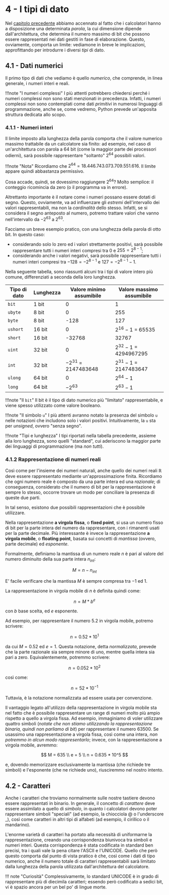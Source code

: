 # 4 - I tipi di dato

Nel [capitolo precedente](../02_algorithms/lecture.md) abbiamo accennato al fatto che i calcolatori hanno a disposizione una determinata *parola*, la cui dimensione dipende dall'architettura, che determina il numero massimo di bit che possono essere rappresentati nei dati gestiti in fase di elaborazione. Questo, ovviamente, comporta un limite: vediamone in breve le implicazioni, approfittando per introdurre i diversi *tipi* di dato.

## 4.1 - Dati numerici

Il primo tipo di dati che vediamo è quello *numerico*, che comprende, in linea generale, i numeri interi e reali.

!!!note "I numeri complessi"
    I più attenti potrebbero chiedersi perché i numeri complessi non sono stati menzionati in precedenza. Infatti, i numeri complessi non sono contemplati come dati *primitivi* in numerosi linguaggi di programmazione, anche se, come vedremo, Python prevede un'apposita struttura dedicata allo scopo.

### 4.1.1 - Numeri interi

Il limite imposto alla lunghezza della parola comporta che il valore numerico massimo trattabile da un calcolatore sia finito: ad esempio, nel caso di un'architettura con parola a 64 bit (come la maggior parte dei processori odierni), sarà possibile rappresentare "soltanto" $2^{64}$ possibili valori.

!!!note "Nota"
    Ricordiamo che $2^{64} = 18.446.743.073.709.551.616$. Il limite appare quindi abbastanza permissivo.

Cosa accade, quindi, se dovessimo raggiungere $2^{64}$? Molto semplice: il conteggio ricomincia da zero (o il programma va in errore).

Altrettanto importante è il notare come i numeri possano essere dotati di segno. Questo, ovviamente, va ad influenzare gli *estremi* dell'intervallo dei valori rappresentabili, ma non la *cardinalità* dello stesso. Infatti, se si considera il segno anteposto al numero, potremo trattare valori che vanno nell'intervallo da $-2^{63}$ a $2^{63}$.

Facciamo un breve esempio pratico, con una lunghezza della parola di otto bit. In questo caso:

- considerando solo lo zero ed i valori strettamente positivi, sarà possibile rappresentare tutti i numeri interi compresi tra $0$ e $255 = 2^{8-1}$;
- considerando anche i valori negativi, sarà possibile rappresentare tutti i numeri interi compresi tra $-128 = -2^{8-1}$ e $127 = -2^{8-1}-1$.

Nella seguente tabella, sono riassunti alcuni tra i tipi di valore intero più comune, differenziati a seconda della loro lunghezza.

| Tipo di dato | Lunghezza | Valore minimo assumibile | Valore massimo assumibile |
| ------------ | --------- | ------------------------ | ------------------------- |
| `bit`        | 1 bit     | 0                        | 1                         |
| `ubyte`      | 8 bit     | 0                        | 255                       |
| `byte`       | 8 bit     | -128                     | 127                       |
| `ushort`     | 16 bit    | 0                        | $2^{16} - 1$ = 65535      |
| `short`      | 16 bit    | -32768                   | 32767                     |
| `uint`       | 32 bit    | 0                        | $2^{32} - 1$ = 4294967295   |
| `int`        | 32 bit    | $-2^{31}$ = 2147483648     | $2^{31} - 1$ = 2147483647   |
| `ulong`      | 64 bit    | 0                        | $2^{64} - 1$                |
| `long`       | 64 bit    | $-2^{63}$                  | $2^{63} - 1$                |

!!!note "Il `bit`"
    Il bit è il tipo di dato numerico più "limitato" rappresentabile, e viene spesso utilizzato come valore booleano.

!!!note "Il simbolo `u`"
    I più attenti avranno notato la presenza del simbolo `u` nelle notazioni che includono solo i valori positivi. Intuitivamente, la `u` sta per *unsigned*, ovvero "senza segno".

!!!note "Tipi e lunghezza"
    I tipi riportati nella tabella precedente, assieme alla loro lunghezza, sono quelli "standard", cui aderiscono la maggior parte dei linguaggi di programmazione (ma *non tutti*).

### 4.1.2 Rappresentazione di numeri reali

Così come per l'insieme dei numeri naturali, anche quello dei numeri reali $\mathbb{R}$ deve essere rappresentato mediante un'approssimazione finita. Ricordiamo che ogni numero reale è composto da una parte intera ed una *razionale*; di conseguenza, considerato che il numero di bit per la rappresentazione è sempre lo stesso, occorre trovare un modo per conciliare la presenza di queste due parti.

In tal senso, esistono due possibili rappresentazioni che è possibile utilizzare.

Nella rappresentazione **a virgola fissa**, o **fixed point**, si usa un numero fisso di bit per la parte intera del numero da rappresentare, con i rimanenti usati per la parte decimale. Più interessante è invece la rappresentazione **a virgola mobile**, o **floating point**, basata sui concetti di *mantissa* (ovvero, parte decimale) ed *esponente*.

Formalmente, definiamo la mantissa di un numero reale $n$ è pari al valore del numero diminuito della sua parte intera $n_{int}$:

$$
M = n - n_{int}
$$

E' facile verificare che la mantissa $M$ è sempre compresa tra $-1$ ed $1$.

La rappresentazione in virgola mobile di $n$ è definita quindi come:

$$
n = M * b^e
$$

con $b$ base scelta, ed $e$ esponente.

Ad esempio, per rappresentare il numero $5.2$ in virgola mobile, potremo scrivere:

$$
n = 0.52 * 10^1
$$

da cui $M = 0.52$ ed $e = 1$. Questa notazione, detta *normalizzata*, prevede che la parte razionale sia sempre minore di uno, mentre quella intera sia pari a zero. Equivalentemente, potremmo scrivere:

$$
n = 0.052 * 10^2
$$

così come:

$$
n = 52 * 10^{-1}
$$

Tuttavia, è la notazione normalizzata ad essere usata per convenzione.

Il vantaggio legato all'utilizzo della rappresentazione in virgola mobile sta nel fatto che è possibile rappresentare un range di numeri molto più ampio rispetto a quello a virgola fissa. Ad esempio, immaginiamo di voler utilizzare quattro simboli (*notate che non stiamo utilizzando la rappresentazione binaria, quindi non parliamo di bit*) per rappresentare il numero $63500$. Se usassimo una rappresentazione a virgola fissa, così come una intera, *non potremmo in alcun modo rappresentarlo*; invece, con la rappresentazione a virgola mobile, avremmo:

$$
M = 635 \\
e = 5 \\
n = 0.635 * 10^5
$$

e, dovendo memorizzare esclusivamente la mantissa (che richiede tre simboli) e l'esponente (che ne richiede uno), riusciremmo nel nostro intento.

## 4.2 - Caratteri

Anche i caratteri che troviamo normalmente sulle nostre tastiere devono essere rappresentati in binario. In generale, il concetto di *carattere* deve essere assimilato a quello di *simbolo*, in quanto i calcolatori devono poter rappresentare simboli "speciali" (ad esempio, la chiocciola @ o l'underscore _), così come caratteri in altri tipi di alfabeti (ad esempio, il cirillico o il mandarino).

L'enorme varietà di caratteri ha portato alla necessità di uniformarne la rappresentazione, creando una corrispondenza biunivoca tra simboli e numeri interi. Questa corrispondenza è stata codificata in standard ben precisi, tra i quali vale la pena citare l'ASCII e l'UNICODE. Quello che però questo comporta dal punto di vista pratico è che, così come i dati di tipo numerico, anche il numero totale di caratteri rappresentabili sarà limitato dalla lunghezza della parola utilizzata dall'architettura del calcolatore.

!!! note "Curiosità"
    Complessivamente, lo standard UNICODE è in grado di rappresentare più di diecimila caratteri; essendo però codificato a sedici bit, vi è spazio ancora per un bel po' di lingue morte.
